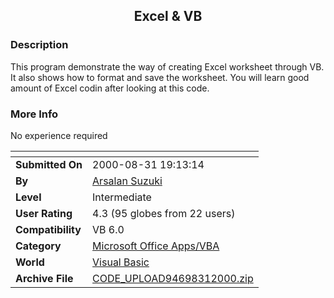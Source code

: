 ﻿<div align="center">

## Excel & VB


</div>

### Description

This program demonstrate the way of creating Excel worksheet through VB. It also shows how to format and save the worksheet. You will learn good amount of Excel codin after looking at this code.
 
### More Info
 
No experience required


<span>             |<span>
---                |---
**Submitted On**   |2000-08-31 19:13:14
**By**             |[Arsalan Suzuki](https://github.com/Planet-Source-Code/PSCIndex/blob/master/ByAuthor/arsalan-suzuki.md)
**Level**          |Intermediate
**User Rating**    |4.3 (95 globes from 22 users)
**Compatibility**  |VB 6\.0
**Category**       |[Microsoft Office Apps/VBA](https://github.com/Planet-Source-Code/PSCIndex/blob/master/ByCategory/microsoft-office-apps-vba__1-42.md)
**World**          |[Visual Basic](https://github.com/Planet-Source-Code/PSCIndex/blob/master/ByWorld/visual-basic.md)
**Archive File**   |[CODE\_UPLOAD94698312000\.zip](https://github.com/Planet-Source-Code/arsalan-suzuki-excel-vb__1-11132/archive/master.zip)








